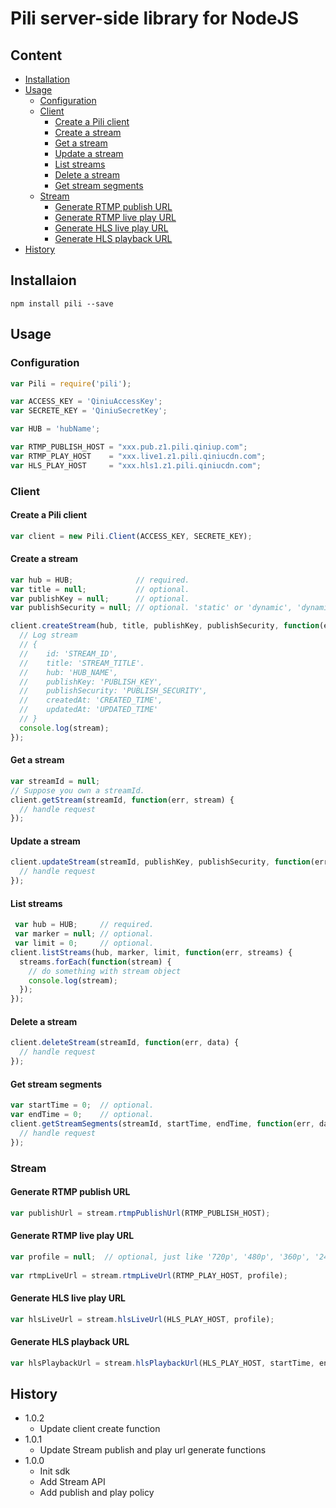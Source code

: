 # Pili server-side library for NodeJS

## Content

- [Installation](#Installation)
- [Usage](#Usage)
	- [Configuration](#Configuration)
	- [Client](#Client)
		- [Create a Pili client](#Create-a-Pili-client)
		- [Create a stream](#Create-a-stream)
		- [Get a stream](#Get-a-stream)
		- [Update a stream](#Update-a-stream)
		- [List streams](#List-streams)
		- [Delete a stream](#Delete-a-stream)
		- [Get stream segments](#Get-stream-segments)
	- [Stream](#Stream)
		- [Generate RTMP publish URL](#Generate-RTMP-publish-URL)
		- [Generate RTMP live play URL](#Generate-RTMP-live-play-URL)
		- [Generate HLS live play URL](#Generate-HLS-live-play-URL)
		- [Generate HLS playback URL](#Generate-HLS-playback-URL)
- [History](#History)

## Installaion

```
npm install pili --save
```

## Usage

### Configuration

```javascript
var Pili = require('pili');

var ACCESS_KEY = 'QiniuAccessKey';
var SECRETE_KEY = 'QiniuSecretKey';

var HUB = 'hubName';

var RTMP_PUBLISH_HOST = "xxx.pub.z1.pili.qiniup.com";
var RTMP_PLAY_HOST    = "xxx.live1.z1.pili.qiniucdn.com";
var HLS_PLAY_HOST     = "xxx.hls1.z1.pili.qiniucdn.com";
```

### Client

#### Create a Pili client

```javascript
var client = new Pili.Client(ACCESS_KEY, SECRETE_KEY);
```

#### Create a stream

```javascript
var hub = HUB;              // required.
var title = null;           // optional.
var publishKey = null;      // optional.
var publishSecurity = null; // optional. 'static' or 'dynamic', 'dynamic' as default.

client.createStream(hub, title, publishKey, publishSecurity, function(err, stream) {
  // Log stream
  // {
  //    id: 'STREAM_ID',
  //    title: 'STREAM_TITLE'.
  //    hub: 'HUB_NAME',
  //    publishKey: 'PUBLISH_KEY',
  //    publishSecurity: 'PUBLISH_SECURITY',
  //    createdAt: 'CREATED_TIME',
  //    updatedAt: 'UPDATED_TIME'
  // }
  console.log(stream);
});
```

#### Get a stream

```javascript
var streamId = null;
// Suppose you own a streamId.
client.getStream(streamId, function(err, stream) {
  // handle request
});
```

#### Update a stream

```javascript
client.updateStream(streamId, publishKey, publishSecurity, function(err, stream) {
  // handle request
});
```

#### List streams

```javascript
 var hub = HUB;     // required.
 var marker = null; // optional.
 var limit = 0;     // optional.
client.listStreams(hub, marker, limit, function(err, streams) {
  streams.forEach(function(stream) {
    // do something with stream object
    console.log(stream);
  });
});
```

#### Delete a stream

```javascript
client.deleteStream(streamId, function(err, data) {
  // handle request
});
```

#### Get stream segments

```javascript
var startTime = 0;  // optional.
var endTime = 0;    // optional.
client.getStreamSegments(streamId, startTime, endTime, function(err, data) {
  // handle request
});
```

### Stream

#### Generate RTMP publish URL

```javascript
var publishUrl = stream.rtmpPublishUrl(RTMP_PUBLISH_HOST);
```

#### Generate RTMP live play URL

```javascript
var profile = null;  // optional, just like '720p', '480p', '360p', '240p'. All profiles should be defined first.
 
var rtmpLiveUrl = stream.rtmpLiveUrl(RTMP_PLAY_HOST, profile);
```

#### Generate HLS live play URL

```javascript
var hlsLiveUrl = stream.hlsLiveUrl(HLS_PLAY_HOST, profile);
```

#### Generate HLS playback URL

```javascript
var hlsPlaybackUrl = stream.hlsPlaybackUrl(HLS_PLAY_HOST, startTime, endTime, profile);
```

## History

- 1.0.2
	- Update client create function
- 1.0.1
	- Update Stream publish and play url generate functions
- 1.0.0
	- Init sdk
	- Add Stream API
	- Add publish and play policy